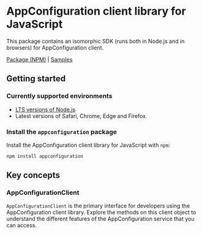 # AppConfiguration client library for JavaScript

This package contains an isomorphic SDK (runs both in Node.js and in browsers) for AppConfiguration client.



[Package (NPM)](https://www.npmjs.com/package/appconfiguration) |
[Samples](https://github.com/Azure-Samples/azure-samples-js-management)

## Getting started

### Currently supported environments

- [LTS versions of Node.js](https://nodejs.org/about/releases/)
- Latest versions of Safari, Chrome, Edge and Firefox.


### Install the `appconfiguration` package

Install the AppConfiguration client library for JavaScript with `npm`:

```bash
npm install appconfiguration
```


## Key concepts

### AppConfigurationClient

`AppConfigurationClient` is the primary interface for developers using the AppConfiguration client library. Explore the methods on this client object to understand the different features of the AppConfiguration service that you can access.

